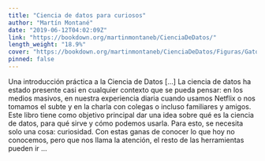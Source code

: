 ```yaml
---
title: "Ciencia de datos para curiosos"
author: "Martín Montané"
date: "2019-06-12T04:02:09Z"
link: "https://bookdown.org/martinmontaneb/CienciaDeDatos/"
length_weight: "18.9%"
cover: "https://bookdown.org/martinmontaneb/CienciaDeDatos/Figuras/GatoCurioso.png"
pinned: false
---
```


Una introducción práctica a la Ciencia de Datos [...] La ciencia de datos ha estado presente casi en cualquier contexto que se pueda pensar: en los medios masivos, en nuestra experiencia diaria cuando usamos Netflix o nos tomamos el subte y en la charla con colegas o incluso familiares y amigos. Este libro tiene como objetivo principal dar una idea sobre qué es la ciencia de datos, para qué sirve y cómo podemos usarla. Para esto, se necesita solo una cosa: curiosidad. Con estas ganas de conocer lo que hoy no conocemos, pero que nos llama la atención, el resto de las herramientas pueden ir ...
